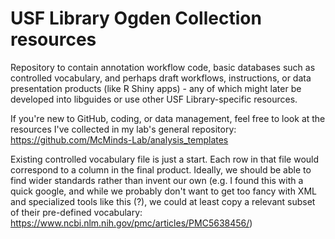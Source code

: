 # USF Library Ogden Collection resources

Repository to contain annotation workflow code, basic databases such as controlled vocabulary, and perhaps draft workflows, instructions, or data presentation products (like R Shiny apps) - any of which might later be developed into libguides or use other USF Library-specific resources.

If you're new to GitHub, coding, or data management, feel free to look at the resources I've collected in my lab's general repository: https://github.com/McMinds-Lab/analysis_templates

Existing controlled vocabulary file is just a start. Each row in that file would correspond to a column in the final product. Ideally, we should be able to find wider standards rather than invent our own (e.g. I found this with a quick google, and while we probably don't want to get too fancy with XML and specialized tools like this (?), we could at least copy a relevant subset of their pre-defined vocabulary: https://www.ncbi.nlm.nih.gov/pmc/articles/PMC5638456/)
